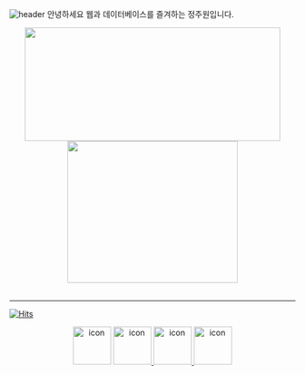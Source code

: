 ![header](https://capsule-render.vercel.app/api?type=Rect&color=7F7FD5&text=Juwon%20Github%20%20&height=200&fontSize=90&fontColor=ffffff&animation=fadeIn)
안녕하세요 웹과 데이터베이스를 즐겨하는 정주원입니다.


<div align=center>
  <img style="height:200px;width:450px" src="https://github-profile-trophy.vercel.app/?username=dreamcoffee&margin-w=3&row=2&column=4">
  <img style="height:250px;width:300px" src="https://github-readme-stats.vercel.app/api/top-langs/?username=dreamcoffee&layout=compact" />
</div>

<br />



<hr>

[![Hits](https://hits.seeyoufarm.com/api/count/incr/badge.svg?url=https%3A%2F%2Fgithub.com%2Fdreamcoffee&count_bg=%237F7FD5&title_bg=%23555555&icon=github.svg&icon_color=%23E7E7E7&title=HITS&edge_flat=false)](https://hits.seeyoufarm.com)

<p align=center>
  <img src="https://techstack-generator.vercel.app/github-icon.svg" alt="icon" width="67" height="67" />
  <a href="https://github.com/dreamcoffee"><img src="https://techstack-generator.vercel.app/python-icon.svg" alt="icon" width="67" height="67" />
  <a href="https://github.com/dreamcoffee"><img src="https://techstack-generator.vercel.app/java-icon.svg" alt="icon" width="67" height="67" />
  <a href="https://github.com/dreamcoffee"><img src="https://techstack-generator.vercel.app/cpp-icon.svg" alt="icon" width="67" height="67" /></div>
</p>
